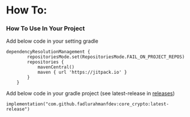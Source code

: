 # How To:

### How To Use In Your Project

Add below code in your setting gradle

```
dependencyResolutionManagement {
		repositoriesMode.set(RepositoriesMode.FAIL_ON_PROJECT_REPOS)
		repositories {
			mavenCentral()
			maven { url 'https://jitpack.io' }
		}
	}
```

Add below code in your gradle project (see latest-release in [releases](https://github.com/fadlurahmanfdev/core_crypto/releases))

```
implementation("com.github.fadlurahmanfdev:core_crypto:latest-release")
```
